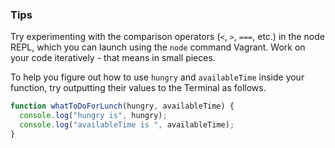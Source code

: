 
### Tips

Try experimenting with the comparison operators (`<`, `>`, `===`, etc.) in the node REPL, which you can launch using the `node` command Vagrant. Work on your code iteratively - that means in small pieces.

To help you figure out how to use `hungry` and `availableTime` inside your function, try outputting their values to the Terminal as follows.





































```javascript
function whatToDoForLunch(hungry, availableTime) {
  console.log("hungry is", hungry);
  console.log("availableTime is ", availableTime);
}
```
